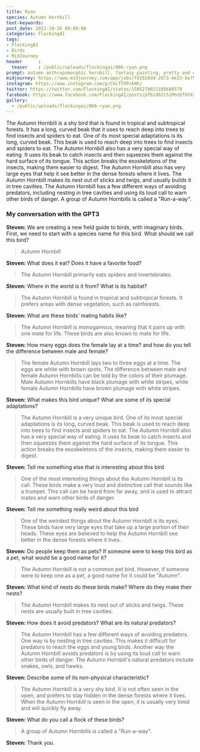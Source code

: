 ```yaml
---
title: Ryan
species: Autumn Hornbill
text-keywords: 
post_date: 2022-10-26 00:00:00
categories: FlockingAI
tags:
- FlockingAI
- Birds
- MidJourney 
header      :
  teaser    : /public/uploads/flockingai/066-ryan.png
prompt: autumn anthropomorphic hornbill, fantasy painting, pretty and expressive eyes, ornate costume, elegant, mythical, ethereal, intricate, elaborate, hyperrealism, hyper detailed, strong expressiveness and emotionality,, 8K, Ultra Realistic, high octane, ultra resolution, amazing detail, perfection, In frame, photorealistic, cinematic lighting, visual clarity, UHD, 32k, 3D shading, Tone Mapping, Ray Tracing , Crystalline, Lumen Reflections, Super-Resolution, gigapixel, color grading, retouch, enhanced, PBR, Blender, Procreate, zBrush, Unreal Engine 5, Cinema 4D, Adobe After Effects, 3DCG, cinematic, volumetric, dramatic, neon lighting, wide angle lens
midjourney: https://www.midjourney.com/app/jobs/fd1028dd-2873-4e23-be79-b961cc46f83c
instagram: https://www.instagram.com/p/CkLfTXPvkNh/
twitter: https://twitter.com/FlockingAI/status/1585270021105688579
facebook: https://www.facebook.com/FlockingAI/posts/pfbid02cSiMhUXfhhXxk2KzCxVpy3jxTXb4qYzWrF6tUYeNgjgsYeV3YLu5dpgDvQmeBDXtl
gallery: 
  - /public/uploads/flockingai/066-ryan.png
---
```


The Autumn Hornbill is a shy bird that is found in tropical and subtropical forests. It has a long, curved beak that it uses to reach deep into trees to find insects and spiders to eat. One of its most special adaptations is its long, curved beak. This beak is used to reach deep into trees to find insects and spiders to eat. The Autumn Hornbill also has a very special way of eating. It uses its beak to catch insects and then squeezes them against the hard surface of its tongue. This action breaks the exoskeletons of the insects, making them easier to digest. The Autumn Hornbill also has very large eyes that help it see better in the dense forests where it lives. The Autumn Hornbill makes its nest out of sticks and twigs, and usually builds it in tree cavities. The Autumn Hornbill has a few different ways of avoiding predators, including nesting in tree cavities and using its loud call to warn other birds of danger. A group of Autumn Hornbills is called a "Run-a-way".

### My conversation with the GPT3

**Steven:** We are creating a new field guide to birds, with imaginary birds. First, we need to start with a species name for this bird. What should we call this bird?

> Autumn Hornbill

**Steven:** What does it eat? Does it have a favorite food?

> The Autumn Hornbill primarily eats spiders and invertebrates.

**Steven:** Where in the world is it from? What is its habitat?

> The Autumn Hornbill is found in tropical and subtropical forests. It prefers areas with dense vegetation, such as rainforests.

**Steven:** What are these birds' mating habits like?

> The Autumn Hornbill is monogamous, meaning that it pairs up with one mate for life. These birds are also known to mate for life.

**Steven:** How many eggs does the female lay at a time? and how do you tell the difference between male and female?

> The female Autumn Hornbill lays two to three eggs at a time. The eggs are white with brown spots. The difference between male and female Autumn Hornbills can be told by the colors of their plumage. Male Autumn Hornbills have black plumage with white stripes, while female Autumn Hornbills have brown plumage with white stripes.

**Steven:** What makes this bird unique? What are some of its special adaptations?

> The Autumn Hornbill is a very unique bird. One of its most special adaptations is its long, curved beak. This beak is used to reach deep into trees to find insects and spiders to eat. The Autumn Hornbill also has a very special way of eating. It uses its beak to catch insects and then squeezes them against the hard surface of its tongue. This action breaks the exoskeletons of the insects, making them easier to digest.

**Steven:** Tell me something else that is interesting about this bird

> One of the most interesting things about the Autumn Hornbill is its call. These birds make a very loud and distinctive call that sounds like a trumpet. This call can be heard from far away, and is used to attract mates and warn other birds of danger.

**Steven:** Tell me something really weird about this bird

> One of the weirdest things about the Autumn Hornbill is its eyes. These birds have very large eyes that take up a large portion of their heads. These eyes are believed to help the Autumn Hornbill see better in the dense forests where it lives.

**Steven:** Do people keep them as pets? If someone were to keep this bird as a pet, what would be a good name for it?

> The Autumn Hornbill is not a common pet bird. However, if someone were to keep one as a pet, a good name for it could be "Autumn".

**Steven:** What kind of nests do these birds make? Where do they make their nests?

> The Autumn Hornbill makes its nest out of sticks and twigs. These nests are usually built in tree cavities.

**Steven:** How does it avoid predators? What are its natural predators?

> The Autumn Hornbill has a few different ways of avoiding predators. One way is by nesting in tree cavities. This makes it difficult for predators to reach the eggs and young birds. Another way the Autumn Hornbill avoids predators is by using its loud call to warn other birds of danger. The Autumn Hornbill's natural predators include snakes, owls, and hawks.

**Steven:** Describe some of its non-physical characteristic?

> The Autumn Hornbill is a very shy bird. It is not often seen in the open, and prefers to stay hidden in the dense forests where it lives. When the Autumn Hornbill is seen in the open, it is usually very timid and will quickly fly away.

**Steven:** What do you call a flock of these birds?

> A group of Autumn Hornbills is called a "Run-a-way".

**Steven:** Thank you.
